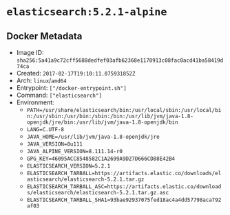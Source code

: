 # `elasticsearch:5.2.1-alpine`

## Docker Metadata

- Image ID: `sha256:5a41a9c72cff5688dedfef03afb62368e1170913c08fac0acd41ba58419d74ca`
- Created: `2017-02-17T19:10:11.075931852Z`
- Arch: `linux`/`amd64`
- Entrypoint: `["/docker-entrypoint.sh"]`
- Command: `["elasticsearch"]`
- Environment:
  - `PATH=/usr/share/elasticsearch/bin:/usr/local/sbin:/usr/local/bin:/usr/sbin:/usr/bin:/sbin:/bin:/usr/lib/jvm/java-1.8-openjdk/jre/bin:/usr/lib/jvm/java-1.8-openjdk/bin`
  - `LANG=C.UTF-8`
  - `JAVA_HOME=/usr/lib/jvm/java-1.8-openjdk/jre`
  - `JAVA_VERSION=8u111`
  - `JAVA_ALPINE_VERSION=8.111.14-r0`
  - `GPG_KEY=46095ACC8548582C1A2699A9D27D666CD88E42B4`
  - `ELASTICSEARCH_VERSION=5.2.1`
  - `ELASTICSEARCH_TARBALL=https://artifacts.elastic.co/downloads/elasticsearch/elasticsearch-5.2.1.tar.gz`
  - `ELASTICSEARCH_TARBALL_ASC=https://artifacts.elastic.co/downloads/elasticsearch/elasticsearch-5.2.1.tar.gz.asc`
  - `ELASTICSEARCH_TARBALL_SHA1=93bae92937075fed18ac4a4dd57798aca792af03`
